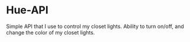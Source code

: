 # Hue-API

Simple API that I use to control my closet lights. 
Ability to turn on/off, and change the color of my closet lights.
